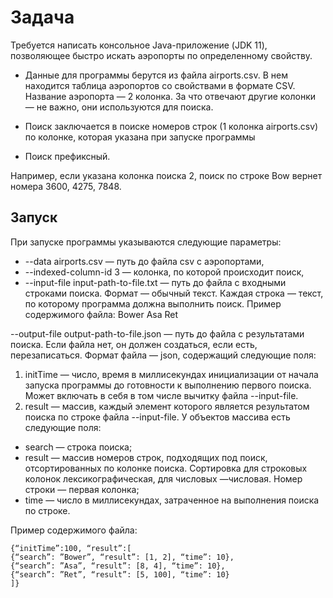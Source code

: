 # Задача
Требуется написать консольное Java-приложение (JDK 11), позволяющее быстро искать аэропорты по определенному свойству.

- Данные для программы берутся из файла airports.csv. В нем находится таблица аэропортов со свойствами в формате CSV. Название аэропорта — 2 колонка. За что отвечают другие колонки — не важно, они используются для поиска. 

- Поиск заключается в поиске номеров строк (1 колонка airports.csv) по колонке, которая указана при запуске программы

- Поиск префиксный. 

Например, если указана колонка поиска 2, поиск по строке Bow вернет 
номера 3600, 4275, 7848.

## Запуск
При запуске программы указываются следующие параметры:
- --data airports.csv — путь до файла csv с аэропортами,
- --indexed-column-id 3 — колонка, по которой происходит поиск,
- --input-file input-path-to-file.txt — путь до файла с входными строками поиска. 
Формат — обычный текст. Каждая строка — текст, по которому программа должна выполнить поиск. 
Пример содержимого файла:
Bower
Asa
Ret

--output-file output-path-to-file.json — путь до файла с результатами поиска. Если файла нет, он должен создаться, если есть, перезаписаться. Формат файла — json, содержащий следующие поля:
1. initTime — число, время в миллисекундах инициализации от начала запуска программы до готовности к выполнению первого поиска. Может включать в себя в том числе вычитку файла --input-file.
2. result — массив, каждый элемент которого является результатом поиска по строке файла --input-file. У объектов массива есть следующие поля:
  - search — строка поиска;
  - result — массив номеров строк, подходящих под поиск, отсортированных по колонке поиска. Сортировка для строковых колонок лексикографическая, для числовых —числовая. Номер строки — первая колонка;
  - time — число в миллисекундах, затраченное на выполнения поиска по строке.

Пример содержимого файла:

```
{“initTime”:100, “result”:[
{“search”: ”Bower”, “result”: [1, 2], “time”: 10},
{“search”: ”Asa”, “result”: [8, 4], “time”: 10},
{“search”: ”Ret”, “result”: [5, 100], “time”: 10}
]}
```
